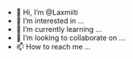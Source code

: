 - 👋 Hi, I’m @Laxmiiti
- 👀 I’m interested in ...
- 🌱 I’m currently learning ...
- 💞️ I’m looking to collaborate on ...
- 📫 How to reach me ...

<!---
Laxmiiti/Laxmiiti is a ✨ special ✨ repository because its `README.md` (this file) appears on your GitHub profile.
You can click the Preview link to take a look at your changes.
--->
